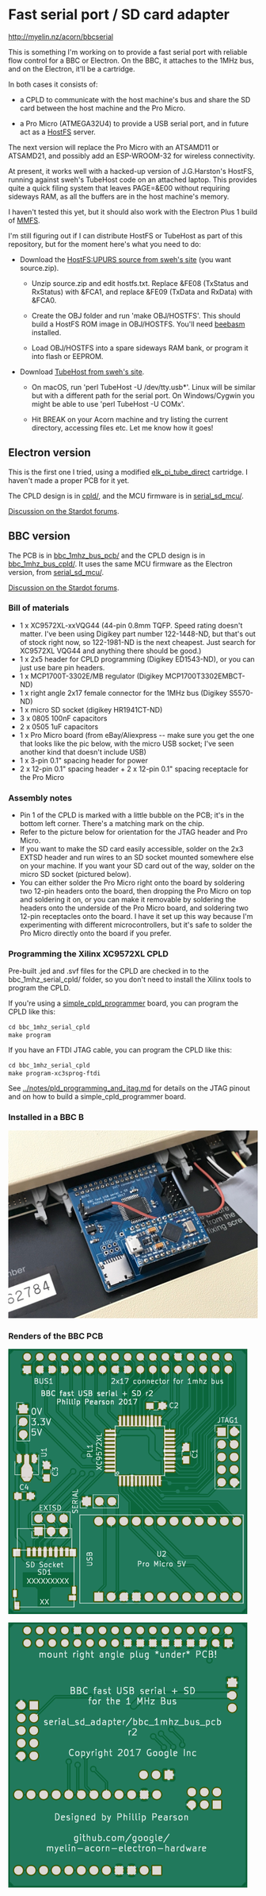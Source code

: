 Fast serial port / SD card adapter
==================================

http://myelin.nz/acorn/bbcserial

This is something I'm working on to provide a fast serial port with
reliable flow control for a BBC or Electron.  On the BBC, it attaches
to the 1MHz bus, and on the Electron, it'll be a cartridge.

In both cases it consists of:

- a CPLD to communicate with the host machine's bus and share the SD
  card between the host machine and the Pro Micro.

- a Pro Micro (ATMEGA32U4) to provide a USB serial port, and in future act as a
  [HostFS](http://mdfs.net/Software/Tube/Serial/) server.

The next version will replace the Pro Micro with an ATSAMD11 or ATSAMD21, and
possibly add an ESP-WROOM-32 for wireless connectivity.

At present, it works well with a hacked-up version of J.G.Harston's HostFS,
running against sweh's TubeHost code on an attached laptop. This provides quite
a quick filing system that leaves PAGE=&E00 without requiring sideways RAM, as
all the buffers are in the host machine's memory.

I haven't tested this yet, but it should also work with the Electron Plus 1
build of [MMFS](https://github.com/hoglet67/MMFS).

I'm still figuring out if I can distribute HostFS or TubeHost as part
of this repository, but for the moment here's what you need to do:

- Download the
  [HostFS:UPURS source from sweh's site](https://www.spuddy.org/Beeb/UPURSFS/)
  (you want source.zip).

  - Unzip source.zip and edit hostfs.txt.  Replace &FE08 (TxStatus and RxStatus)
    with &FCA1, and replace &FE09 (TxData and RxData) with &FCA0.

  - Create the OBJ folder and run 'make OBJ/HOSTFS'.  This should build a HostFS
    ROM image in OBJ/HOSTFS.  You'll need [beebasm](http://www.retrosoftware.co.uk/wiki/index.php?title=BeebAsm)
    installed.

  - Load OBJ/HOSTFS into a spare sideways RAM bank, or program it into flash
    or EEPROM.

- Download [TubeHost from sweh's site](https://www.spuddy.org/Beeb/TubeHost/).

  - On macOS, run 'perl TubeHost -U /dev/tty.usb*'.  Linux will be similar but
    with a different path for the serial port.  On Windows/Cygwin you might be
    able to use 'perl TubeHost -U COMx'.

  - Hit BREAK on your Acorn machine and try listing the current directory,
    accessing files etc.  Let me know how it goes!

Electron version
----------------

This is the first one I tried, using a modified
[elk_pi_tube_direct](../elk_pi_tube_direct/) cartridge.  I haven't made a proper
PCB for it yet.

The CPLD design is in [cpld/](cpld/), and the MCU firmware is in
[serial_sd_mcu/](serial_sd_mcu/).

[Discussion on the Stardot forums](http://stardot.org.uk/forums/viewtopic.php?f=3&t=13292).

BBC version
-----------

The PCB is in [bbc_1mhz_bus_pcb/](bbc_1mhz_bus_pcb/) and the CPLD design is in
[bbc_1mhz_bus_cpld/](bbc_1mhz_bus_cpld/).  It uses the same MCU firmware as the
Electron version, from [serial_sd_mcu/](serial_sd_mcu/).

[Discussion on the Stardot forums](http://stardot.org.uk/forums/viewtopic.php?f=3&t=14033).

### Bill of materials

- 1 x XC9572XL-xxVQG44 (44-pin 0.8mm TQFP. Speed rating doesn't matter. I've
  been using Digikey part number 122-1448-ND, but that's out of stock right
  now, so 122-1981-ND is the next cheapest. Just search for XC9572XL VQG44 and
  anything there should be good.)
- 1 x 2x5 header for CPLD programming (Digikey ED1543-ND), or you can just use
  bare pin headers.
- 1 x MCP1700T-3302E/MB regulator (Digikey MCP1700T3302EMBCT-ND)
- 1 x right angle 2x17 female connector for the 1MHz bus (Digikey S5570-ND)
- 1 x micro SD socket (digikey HR1941CT-ND)
- 3 x 0805 100nF capacitors
- 2 x 0505 1uF capacitors
- 1 x Pro Micro board (from eBay/Aliexpress -- make sure you get the one that
  looks like the pic below, with the micro USB socket; I've seen another kind
  that doesn't include USB)
- 1 x 3-pin 0.1" spacing header for power
- 2 x 12-pin 0.1" spacing header + 2 x 12-pin 0.1" spacing receptacle for the
  Pro Micro

### Assembly notes

- Pin 1 of the CPLD is marked with a little bubble on the PCB; it's in the
  bottom left corner. There's a matching mark on the chip.
- Refer to the picture below for orientation for the JTAG header and Pro Micro.
- If you want to make the SD card easily accessible, solder on the 2x3 EXTSD
  header and run wires to an SD socket mounted somewhere else on your machine.
  If you want your SD card out of the way, solder on the micro SD socket
  (pictured below).
- You can either solder the Pro Micro right onto the board by soldering two
  12-pin headers onto the board, then dropping the Pro Micro on top and
  soldering it on, or you can make it removable by soldering the headers onto
  the underside of the Pro Micro board, and soldering two 12-pin receptacles
  onto the board. I have it set up this way because I'm experimenting with
  different microcontrollers, but it's safe to solder the Pro Micro directly
  onto the board if you prefer.

### Programming the Xilinx XC9572XL CPLD

Pre-built .jed and .svf files for the CPLD are checked in to the bbc_1mhz_serial_cpld/ folder,
so you don't need to install the Xilinx tools to program the CPLD.

If you're using a [simple_cpld_programmer](../simple_cpld_programmer) board, you
can program the CPLD like this:

    cd bbc_1mhz_serial_cpld
    make program

If you have an FTDI JTAG cable, you can program the CPLD like this:

    cd bbc_1mhz_serial_cpld
    make program-xc3sprog-ftdi

See [../notes/pld_programming_and_jtag.md](../notes/pld_programming_and_jtag.md)
for details on the JTAG pinout and on how to build a simple_cpld_programmer
board.

### Installed in a BBC B

![Installed in a BBC B](bbc_1mhz_bus_pcb/2017-11-installed_in_bbc.jpeg)

### Renders of the BBC PCB

![PCB front](bbc_1mhz_bus_pcb/pcb-front.png)

![PCB back](bbc_1mhz_bus_pcb/pcb-back.png)
